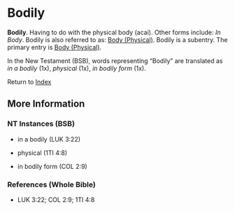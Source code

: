 # Bodily
**Bodily**. 
Having to do with the physical body (acai). 
Other forms include: 
*In Body*. 
Bodily is also referred to as: 
[Body (Physical)](Body.3.md). 
Bodily is a subentry. The primary entry is 
[Body (Physical)](Body.3.md). 




In the New Testament (BSB), words representing “Bodily” are translated as 
*in a bodily* (1x), *physical* (1x), *in bodily form* (1x). 


Return to [Index](00-Index.md)

## More Information

### NT Instances (BSB)

* in a bodily (LUK 3:22)

* physical (1TI 4:8)

* in bodily form (COL 2:9)



### References (Whole Bible)

* LUK 3:22; COL 2:9; 1TI 4:8



